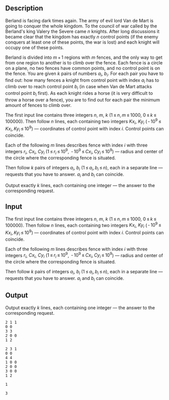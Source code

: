 ## Description

<div><p>Berland is facing dark times again. The army of evil lord Van de Mart is going to conquer the whole kingdom. To the council of war called by the Berland's king Valery the Severe came <span class="tex-span"><i>n</i></span> knights. After long discussions it became clear that the kingdom has exactly <span class="tex-span"><i>n</i></span> control points (if the enemy conquers at least one of these points, the war is lost) and each knight will occupy one of these points. </p><p>Berland is divided into <span class="tex-span"><i>m</i> + 1</span> regions with <span class="tex-span"><i>m</i></span> fences, and the only way to get from one region to another is to climb over the fence. Each fence is a circle on a plane, no two fences have common points, and no control point is on the fence. You are given <span class="tex-span"><i>k</i></span> pairs of numbers <span class="tex-span"><i>a</i><sub class="lower-index"><i>i</i></sub></span>, <span class="tex-span"><i>b</i><sub class="lower-index"><i>i</i></sub></span>. For each pair you have to find out: how many fences a knight from control point with index <span class="tex-span"><i>a</i><sub class="lower-index"><i>i</i></sub></span> has to climb over to reach control point <span class="tex-span"><i>b</i><sub class="lower-index"><i>i</i></sub></span> (in case when Van de Mart attacks control point <span class="tex-span"><i>b</i><sub class="lower-index"><i>i</i></sub></span> first). As each knight rides a horse (it is very difficult to throw a horse over a fence), you are to find out for each pair the minimum amount of fences to climb over.</p></div><div class="input-specification"><p>The first input line contains three integers <span class="tex-span"><i>n</i></span>, <span class="tex-span"><i>m</i></span>, <span class="tex-span"><i>k</i></span> (<span class="tex-span">1 ≤ <i>n</i>, <i>m</i> ≤ 1000</span>, <span class="tex-span">0 ≤ <i>k</i> ≤ 100000</span>). Then follow <span class="tex-span"><i>n</i></span> lines, each containing two integers <span class="tex-span"><i>Kx</i><sub class="lower-index"><i>i</i></sub></span>, <span class="tex-span"><i>Ky</i><sub class="lower-index"><i>i</i></sub></span> (<span class="tex-span"> - 10<sup class="upper-index">9</sup> ≤ <i>Kx</i><sub class="lower-index"><i>i</i></sub>, <i>Ky</i><sub class="lower-index"><i>i</i></sub> ≤ 10<sup class="upper-index">9</sup></span>) — coordinates of control point with index <span class="tex-span"><i>i</i></span>. Control points can coincide.</p><p>Each of the following <span class="tex-span"><i>m</i></span> lines describes fence with index <span class="tex-span"><i>i</i></span> with three integers <span class="tex-span"><i>r</i><sub class="lower-index"><i>i</i></sub></span>, <span class="tex-span"><i>Cx</i><sub class="lower-index"><i>i</i></sub></span>, <span class="tex-span"><i>Cy</i><sub class="lower-index"><i>i</i></sub></span> (<span class="tex-span">1 ≤ <i>r</i><sub class="lower-index"><i>i</i></sub> ≤ 10<sup class="upper-index">9</sup></span>, <span class="tex-span"> - 10<sup class="upper-index">9</sup> ≤ <i>Cx</i><sub class="lower-index"><i>i</i></sub>, <i>Cy</i><sub class="lower-index"><i>i</i></sub> ≤ 10<sup class="upper-index">9</sup></span>) — radius and center of the circle where the corresponding fence is situated.</p><p>Then follow <span class="tex-span"><i>k</i></span> pairs of integers <span class="tex-span"><i>a</i><sub class="lower-index"><i>i</i></sub></span>, <span class="tex-span"><i>b</i><sub class="lower-index"><i>i</i></sub></span> (<span class="tex-span">1 ≤ <i>a</i><sub class="lower-index"><i>i</i></sub>, <i>b</i><sub class="lower-index"><i>i</i></sub> ≤ <i>n</i></span>), each in a separate line — requests that you have to answer. <span class="tex-span"><i>a</i><sub class="lower-index"><i>i</i></sub></span> and <span class="tex-span"><i>b</i><sub class="lower-index"><i>i</i></sub></span> can coincide.</p></div><div class="output-specification"><p>Output exactly <span class="tex-span"><i>k</i></span> lines, each containing one integer — the answer to the corresponding request.</p></div>

## Input

<p>The first input line contains three integers <span class="tex-span"><i>n</i></span>, <span class="tex-span"><i>m</i></span>, <span class="tex-span"><i>k</i></span> (<span class="tex-span">1 ≤ <i>n</i>, <i>m</i> ≤ 1000</span>, <span class="tex-span">0 ≤ <i>k</i> ≤ 100000</span>). Then follow <span class="tex-span"><i>n</i></span> lines, each containing two integers <span class="tex-span"><i>Kx</i><sub class="lower-index"><i>i</i></sub></span>, <span class="tex-span"><i>Ky</i><sub class="lower-index"><i>i</i></sub></span> (<span class="tex-span"> - 10<sup class="upper-index">9</sup> ≤ <i>Kx</i><sub class="lower-index"><i>i</i></sub>, <i>Ky</i><sub class="lower-index"><i>i</i></sub> ≤ 10<sup class="upper-index">9</sup></span>) — coordinates of control point with index <span class="tex-span"><i>i</i></span>. Control points can coincide.</p><p>Each of the following <span class="tex-span"><i>m</i></span> lines describes fence with index <span class="tex-span"><i>i</i></span> with three integers <span class="tex-span"><i>r</i><sub class="lower-index"><i>i</i></sub></span>, <span class="tex-span"><i>Cx</i><sub class="lower-index"><i>i</i></sub></span>, <span class="tex-span"><i>Cy</i><sub class="lower-index"><i>i</i></sub></span> (<span class="tex-span">1 ≤ <i>r</i><sub class="lower-index"><i>i</i></sub> ≤ 10<sup class="upper-index">9</sup></span>, <span class="tex-span"> - 10<sup class="upper-index">9</sup> ≤ <i>Cx</i><sub class="lower-index"><i>i</i></sub>, <i>Cy</i><sub class="lower-index"><i>i</i></sub> ≤ 10<sup class="upper-index">9</sup></span>) — radius and center of the circle where the corresponding fence is situated.</p><p>Then follow <span class="tex-span"><i>k</i></span> pairs of integers <span class="tex-span"><i>a</i><sub class="lower-index"><i>i</i></sub></span>, <span class="tex-span"><i>b</i><sub class="lower-index"><i>i</i></sub></span> (<span class="tex-span">1 ≤ <i>a</i><sub class="lower-index"><i>i</i></sub>, <i>b</i><sub class="lower-index"><i>i</i></sub> ≤ <i>n</i></span>), each in a separate line — requests that you have to answer. <span class="tex-span"><i>a</i><sub class="lower-index"><i>i</i></sub></span> and <span class="tex-span"><i>b</i><sub class="lower-index"><i>i</i></sub></span> can coincide.</p>

## Output

<p>Output exactly <span class="tex-span"><i>k</i></span> lines, each containing one integer — the answer to the corresponding request.</p>





```input1
2 1 1
0 0
3 3
2 0 0
1 2

```




```input2
2 3 1
0 0
4 4
1 0 0
2 0 0
3 0 0
1 2

```




```output1
1

```




```output2
3

```


